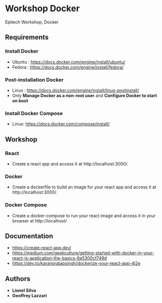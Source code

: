 # Workshop Docker
Epitech Workshop, Docker

## Requirements
### Install Docker
* Ubuntu : https://docs.docker.com/engine/install/ubuntu/
* Fedora : https://docs.docker.com/engine/install/fedora/

### Post-installation Docker
* Linux : https://docs.docker.com/engine/install/linux-postinstall/
* Only **Manage Docker as a non-root user** and **Configure Docker to start on boot**
  
### Install Docker Compose
* Linux: https://docs.docker.com/compose/install/

## Workshop
### React
* Create a react app and access it at http://localhost:3000/.
  
### Docker
* Create a dockerfile to build an image for your react app and access it at http://localhost:3000/.
  
### Docker Compose
* Create a docker-compose to run your react image
and access it in your browser at http://localhost/

## Documentation
* https://create-react-app.dev/
* https://medium.com/geekculture/getting-started-with-docker-in-your-react-js-application-the-basics-6e5300cf749d
* https://dev.to/karanpratapsingh/dockerize-your-react-app-4j2e


## Authors

* **Lionel Silva**
* **Geoffrey Lazzari**
